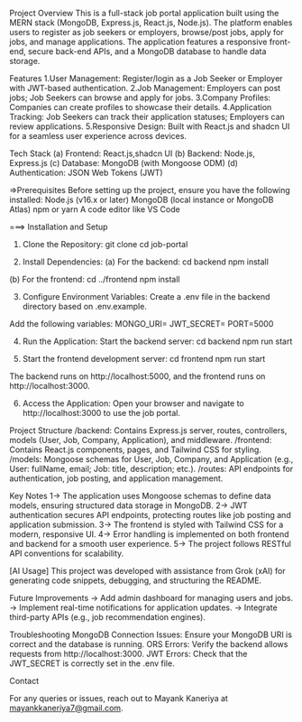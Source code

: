 Project Overview
This is a full-stack job portal application built using the MERN stack (MongoDB, Express.js, React.js, Node.js). The platform enables users to register as job seekers or employers, browse/post jobs, apply for jobs, and manage applications. The application features a responsive front-end, secure back-end APIs, and a MongoDB database to handle data storage.

Features
1.User Management: Register/login as a Job Seeker or Employer with JWT-based authentication.
2.Job Management: Employers can post jobs; Job Seekers can browse and apply for jobs.
3.Company Profiles: Companies can create profiles to showcase their details.
4.Application Tracking: Job Seekers can track their application statuses; Employers can review applications.
5.Responsive Design: Built with React.js and shadcn UI for a seamless user experience across devices.

Tech Stack
(a) Frontend: React.js,shadcn UI
(b) Backend: Node.js, Express.js
(c) Database: MongoDB (with Mongoose ODM)
(d) Authentication: JSON Web Tokens (JWT)

=>Prerequisites
Before setting up the project, ensure you have the following installed:
Node.js (v16.x or later)
MongoDB (local instance or MongoDB Atlas)
npm or yarn
A code editor like VS Code

===> Installation and Setup
1. Clone the Repository:
git clone <your-repo-url>
cd job-portal

2. Install Dependencies:
(a) For the backend:
    cd backend
    npm install



(b) For the frontend:
   cd ../frontend
   npm install



3. Configure Environment Variables:
Create a .env file in the backend directory based on .env.example.

Add the following variables:
MONGO_URI=<your-mongodb-connection-string>
JWT_SECRET=<your-jwt-secret-key>
PORT=5000

4. Run the Application:
    Start the backend server:
    cd backend
    npm run start



5. Start the frontend development server:
    cd frontend
    npm run start

The backend runs on http://localhost:5000, and the frontend runs on http://localhost:3000.

6. Access the Application:
   Open your browser and navigate to http://localhost:3000 to use the job portal.

Project Structure
/backend: Contains Express.js server, routes, controllers, models (User, Job, Company, Application), and middleware.
/frontend: Contains React.js components, pages, and Tailwind CSS for styling.
/models: Mongoose schemas for User, Job, Company, and Application (e.g., User: fullName, email; Job: title, description; etc.).
/routes: API endpoints for authentication, job posting, and application management.

Key Notes
1-> The application uses Mongoose schemas to define data models, ensuring structured data storage in MongoDB.
2-> JWT authentication secures API endpoints, protecting routes like job posting and application submission.
3-> The frontend is styled with Tailwind CSS for a modern, responsive UI.
4-> Error handling is implemented on both frontend and backend for a smooth user experience.
5-> The project follows RESTful API conventions for scalability.

[AI Usage]
This project was developed with assistance from Grok (xAI) for generating code snippets, debugging, and structuring the README.

Future Improvements
-> Add admin dashboard for managing users and jobs.
-> Implement real-time notifications for application updates.
-> Integrate third-party APIs (e.g., job recommendation engines).

Troubleshooting
MongoDB Connection Issues: Ensure your MongoDB URI is correct and the database is running.
ORS Errors: Verify the backend allows requests from http://localhost:3000.
JWT Errors: Check that the JWT_SECRET is correctly set in the .env file.

Contact

For any queries or issues, reach out to Mayank Kaneriya at mayankkaneriya7@gmail.com.
